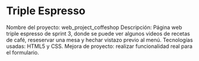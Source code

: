 # Triple Espresso

Nombre del proyecto: web_project_coffeshop
Descripción: Página web triple espresso de sprint 3, donde se puede ver algunos videos de recetas de café, reseservar una mesa y hechar vistazo previo al menú.
Tecnologías usadas: HTML5 y CSS.
Mejora de proyecto: realizar funcionalidad real para el formulario.
